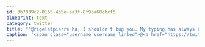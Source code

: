 ```yaml
---
id: 3b7839c2-0155-455e-aa3f-8f9ba60ebcf5
blueprint: text
category: twitter
title: "'@rigelstpierre ha, I shouldn't bug you. My typing has always been atrocious"
caption: '<span class="username username_linked">@<a href="https://twitter.com/rigelstpierre" title="Rigel St. Pierre">rigelstpierre</a></span> ha, I shouldn''t bug you. My typing has always been atrocious'
---
```

